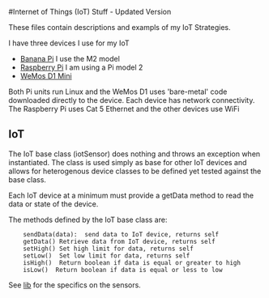 #Internet of Things (IoT) Stuff - Updated Version

These files contain descriptions and exampls of my IoT Strategies.

I have three devices I use for my IoT

- [Banana Pi](http://www.bananapi.org/p/product.html) I use the M2 model
- [Raspberry Pi](https://www.raspberrypi.org/)  I am using a Pi model 2
- [WeMos D1 Mini](https://www.wemos.cc/product/d1-mini.html)

Both Pi units run Linux and the WeMos D1 uses 'bare-metal' code downloaded directly to the device. Each device has network connectivity. The Raspberry Pi uses Cat 5 Ethernet and the other devices use WiFi

## IoT
The IoT base class (iotSensor) does nothing and throws an exception when instantiated. 
The class is used simply as base for other IoT devices and allows for heterogenous 
device classes to be defined yet tested against the base class. 


Each IoT device at a minimum must provide a getData method to read the data or state of the 
device. 

The methods defined by the IoT base class are:
```
    sendData(data):  send data to IoT device, returns self
    getData() Retrieve data from IoT device, returns self
    setHigh() Set high limit for data, returns self
    setLow()  Set low limit for data, returns self
    isHigh()  Return boolean if data is equal or greater to high
    isLow()  Return boolean if data is equal or less to low
```

See [lib](lib/) for the specifics on the sensors.

